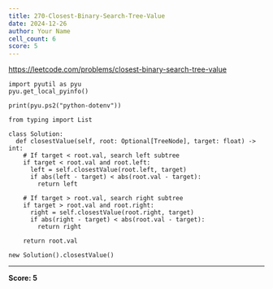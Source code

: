 ```yaml
---
title: 270-Closest-Binary-Search-Tree-Value
date: 2024-12-26
author: Your Name
cell_count: 6
score: 5
---
```


https://leetcode.com/problems/closest-binary-search-tree-value


```
import pyutil as pyu
pyu.get_local_pyinfo()
```


```
print(pyu.ps2("python-dotenv"))
```


```
from typing import List
```


```
class Solution:
  def closestValue(self, root: Optional[TreeNode], target: float) -> int:
    # If target < root.val, search left subtree
    if target < root.val and root.left:
      left = self.closestValue(root.left, target)
      if abs(left - target) < abs(root.val - target):
        return left

    # If target > root.val, search right subtree
    if target > root.val and root.right:
      right = self.closestValue(root.right, target)
      if abs(right - target) < abs(root.val - target):
        return right

    return root.val
```


```
new Solution().closestValue()
```


---
**Score: 5**